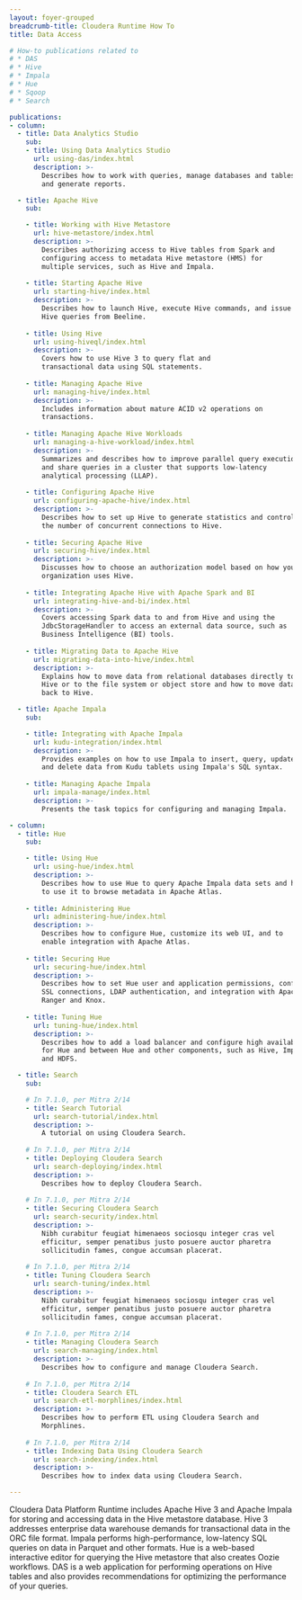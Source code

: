 ```yaml
---
layout: foyer-grouped
breadcrumb-title: Cloudera Runtime How To
title: Data Access

# How-to publications related to
# * DAS
# * Hive
# * Impala
# * Hue
# * Sqoop
# * Search

publications:
- column:
  - title: Data Analytics Studio
    sub:
    - title: Using Data Analytics Studio
      url: using-das/index.html
      description: >-
        Describes how to work with queries, manage databases and tables,
        and generate reports.

  - title: Apache Hive
    sub:

    - title: Working with Hive Metastore
      url: hive-metastore/index.html
      description: >-
        Describes authorizing access to Hive tables from Spark and
        configuring access to metadata Hive metastore (HMS) for
        multiple services, such as Hive and Impala.
  
    - title: Starting Apache Hive
      url: starting-hive/index.html
      description: >-
        Describes how to launch Hive, execute Hive commands, and issue
        Hive queries from Beeline.
  
    - title: Using Hive
      url: using-hiveql/index.html
      description: >-
        Covers how to use Hive 3 to query flat and
        transactional data using SQL statements.
  
    - title: Managing Apache Hive
      url: managing-hive/index.html
      description: >-
        Includes information about mature ACID v2 operations on
        transactions.
  
    - title: Managing Apache Hive Workloads
      url: managing-a-hive-workload/index.html
      description: >-
        Summarizes and describes how to improve parallel query execution
        and share queries in a cluster that supports low-latency
        analytical processing (LLAP).
  
    - title: Configuring Apache Hive
      url: configuring-apache-hive/index.html
      description: >-
        Describes how to set up Hive to generate statistics and control
        the number of concurrent connections to Hive.
  
    - title: Securing Apache Hive
      url: securing-hive/index.html
      description: >-
        Discusses how to choose an authorization model based on how your
        organization uses Hive.
  
    - title: Integrating Apache Hive with Apache Spark and BI
      url: integrating-hive-and-bi/index.html
      description: >-
        Covers accessing Spark data to and from Hive and using the
        JdbcStorageHandler to access an external data source, such as
        Business Intelligence (BI) tools.
  
    - title: Migrating Data to Apache Hive
      url: migrating-data-into-hive/index.html
      description: >-
        Explains how to move data from relational databases directly to
        Hive or to the file system or object store and how to move data
        back to Hive.

  - title: Apache Impala
    sub:

    - title: Integrating with Apache Impala
      url: kudu-integration/index.html
      description: >-
        Provides examples on how to use Impala to insert, query, update,
        and delete data from Kudu tablets using Impala's SQL syntax.
  
    - title: Managing Apache Impala
      url: impala-manage/index.html
      description: >-
        Presents the task topics for configuring and managing Impala.

- column:
  - title: Hue
    sub:

    - title: Using Hue
      url: using-hue/index.html
      description: >-
        Describes how to use Hue to query Apache Impala data sets and how
        to use it to browse metadata in Apache Atlas.
  
    - title: Administering Hue
      url: administering-hue/index.html
      description: >-
        Describes how to configure Hue, customize its web UI, and to
        enable integration with Apache Atlas.
  
    - title: Securing Hue
      url: securing-hue/index.html
      description: >-
        Describes how to set Hue user and application permissions, configure
        SSL connections, LDAP authentication, and integration with Apache
        Ranger and Knox.
  
    - title: Tuning Hue
      url: tuning-hue/index.html
      description: >-
        Describes how to add a load balancer and configure high availability
        for Hue and between Hue and other components, such as Hive, Impala,
        and HDFS.

  - title: Search
    sub:

    # In 7.1.0, per Mitra 2/14
    - title: Search Tutorial
      url: search-tutorial/index.html
      description: >-
        A tutorial on using Cloudera Search.
  
    # In 7.1.0, per Mitra 2/14
    - title: Deploying Cloudera Search
      url: search-deploying/index.html
      description: >-
        Describes how to deploy Cloudera Search.
  
    # In 7.1.0, per Mitra 2/14
    - title: Securing Cloudera Search
      url: search-security/index.html
      description: >-
        Nibh curabitur feugiat himenaeos sociosqu integer cras vel
        efficitur, semper penatibus justo posuere auctor pharetra
        sollicitudin fames, congue accumsan placerat.
  
    # In 7.1.0, per Mitra 2/14
    - title: Tuning Cloudera Search
      url: search-tuning/index.html
      description: >-
        Nibh curabitur feugiat himenaeos sociosqu integer cras vel
        efficitur, semper penatibus justo posuere auctor pharetra
        sollicitudin fames, congue accumsan placerat.
  
    # In 7.1.0, per Mitra 2/14
    - title: Managing Cloudera Search
      url: search-managing/index.html
      description: >-
        Describes how to configure and manage Cloudera Search.
  
    # In 7.1.0, per Mitra 2/14
    - title: Cloudera Search ETL
      url: search-etl-morphlines/index.html
      description: >-
        Describes how to perform ETL using Cloudera Search and
        Morphlines.
  
    # In 7.1.0, per Mitra 2/14
    - title: Indexing Data Using Cloudera Search
      url: search-indexing/index.html
      description: >-
        Describes how to index data using Cloudera Search.

---
```

Cloudera Data Platform Runtime includes Apache Hive 3 and Apache Impala
for storing and accessing data in the Hive metastore database. Hive 3
addresses enterprise data warehouse demands for transactional data in
the ORC file format. Impala performs high-performance, low-latency SQL
queries on data in Parquet and other formats. Hue is a web-based interactive
editor for querying the Hive metastore that also creates Oozie workflows. DAS
is a web application for performing operations on Hive tables and also
provides recommendations for optimizing the performance of your queries.
